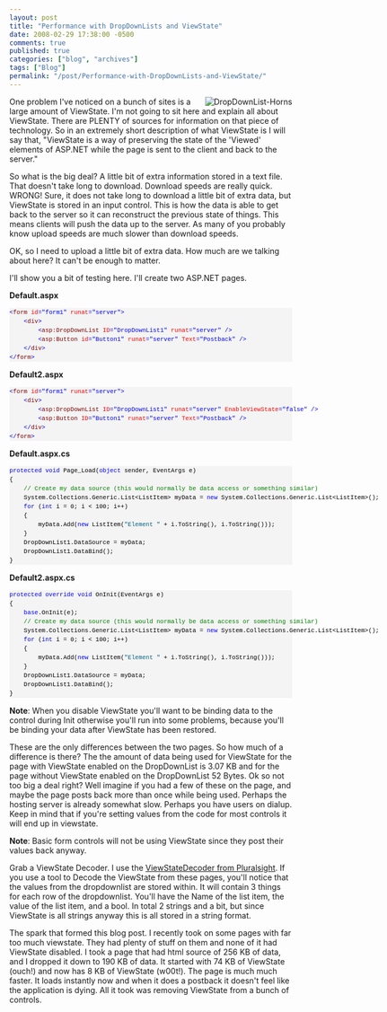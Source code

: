 ```yaml
---
layout: post
title: "Performance with DropDownLists and ViewState"
date: 2008-02-29 17:38:00 -0500
comments: true
published: true
categories: ["blog", "archives"]
tags: ["Blog"]
permalink: "/post/Performance-with-DropDownLists-and-ViewState/"
---
```

<!-- more -->



<p><img src="http://static.flickr.com/2373/2300646878_4d55dc1cda.jpg" border="0" alt="DropDownList-Horns" align="right" />One problem I've noticed on a bunch of sites is a large amount of ViewState. I'm not going to sit here and explain all about ViewState. There are PLENTY of sources for information on that piece of technology. So in an extremely short description of what ViewState is I will say that, "ViewState is a way of preserving the state of the 'Viewed' elements of ASP.NET while the page is sent to the client and back to the server."</p>
<p>So what is the big deal? A little bit of extra information stored in a text file. That doesn't take long to download. Download speeds are really quick. WRONG! Sure, it does not take long to download a little bit of extra data, but ViewState is stored in an input control. This is how the data is able to get back to the server so it can reconstruct the previous state of things. This means clients will push the data up to the server. As many of you probably know upload speeds are much slower than download speeds.</p>
<p>OK, so I need to upload a little bit of extra data. How much are we talking about here? It can't be enough to matter.</p>
<p>I'll show you a bit of testing here. I'll create two ASP.NET pages.</p>
<p><strong>Default.aspx</strong></p>
<div>
<pre style="font-size: 8pt; margin: 0em; overflow: visible; width: 100%; color: black; line-height: 12pt; font-family: consolas, 'Courier New', courier, monospace; background-color: #f4f4f4; border-style: none; padding: 0px;"><span style="color:#0000ff;">&lt;</span><span style="color:#800000;">form</span> <span style="color:#ff0000;">id</span><span style="color:#0000ff;">="form1"</span> <span style="color:#ff0000;">runat</span><span style="color:#0000ff;">="server"</span><span style="color:#0000ff;">&gt;</span>
    <span style="color:#0000ff;">&lt;</span><span style="color:#800000;">div</span><span style="color:#0000ff;">&gt;</span>
        <span style="color:#0000ff;">&lt;</span><span style="color:#800000;">asp:DropDownList</span> <span style="color:#ff0000;">ID</span><span style="color:#0000ff;">="DropDownList1"</span> <span style="color:#ff0000;">runat</span><span style="color:#0000ff;">="server"</span> <span style="color:#0000ff;">/&gt;</span>
        <span style="color:#0000ff;">&lt;</span><span style="color:#800000;">asp:Button</span> <span style="color:#ff0000;">id</span><span style="color:#0000ff;">="Button1"</span> <span style="color:#ff0000;">runat</span><span style="color:#0000ff;">="server"</span> <span style="color:#ff0000;">Text</span><span style="color:#0000ff;">="Postback"</span> <span style="color:#0000ff;">/&gt;</span>
    <span style="color:#0000ff;">&lt;/</span><span style="color:#800000;">div</span><span style="color:#0000ff;">&gt;</span>
<span style="color:#0000ff;">&lt;/</span><span style="color:#800000;">form</span><span style="color:#0000ff;">&gt;</span></pre>
</div>
<p><strong>Default2.aspx</strong></p>
<div>
<pre style="font-size: 8pt; margin: 0em; overflow: visible; width: 100%; color: black; line-height: 12pt; font-family: consolas, 'Courier New', courier, monospace; background-color: #f4f4f4; border-style: none; padding: 0px;"><span style="color:#0000ff;">&lt;</span><span style="color:#800000;">form</span> <span style="color:#ff0000;">id</span><span style="color:#0000ff;">="form1"</span> <span style="color:#ff0000;">runat</span><span style="color:#0000ff;">="server"</span><span style="color:#0000ff;">&gt;</span>
    <span style="color:#0000ff;">&lt;</span><span style="color:#800000;">div</span><span style="color:#0000ff;">&gt;</span>
        <span style="color:#0000ff;">&lt;</span><span style="color:#800000;">asp:DropDownList</span> <span style="color:#ff0000;">ID</span><span style="color:#0000ff;">="DropDownList1"</span> <span style="color:#ff0000;">runat</span><span style="color:#0000ff;">="server"</span> <span style="color:#ff0000;">EnableViewState</span><span style="color:#0000ff;">="false"</span> <span style="color:#0000ff;">/&gt;</span>
        <span style="color:#0000ff;">&lt;</span><span style="color:#800000;">asp:Button</span> <span style="color:#ff0000;">ID</span><span style="color:#0000ff;">="Button1"</span> <span style="color:#ff0000;">runat</span><span style="color:#0000ff;">="server"</span> <span style="color:#ff0000;">Text</span><span style="color:#0000ff;">="Postback"</span> <span style="color:#0000ff;">/&gt;</span>
    <span style="color:#0000ff;">&lt;/</span><span style="color:#800000;">div</span><span style="color:#0000ff;">&gt;</span>
<span style="color:#0000ff;">&lt;/</span><span style="color:#800000;">form</span><span style="color:#0000ff;">&gt;</span></pre>
</div>
<p><strong>Default.aspx.cs</strong></p>
<div>
<pre style="font-size: 8pt; margin: 0em; overflow: visible; width: 100%; color: black; line-height: 12pt; font-family: consolas, 'Courier New', courier, monospace; background-color: #f4f4f4; border-style: none; padding: 0px;"><span style="color:#0000ff;">protected</span> <span style="color:#0000ff;">void</span> Page_Load(<span style="color:#0000ff;">object</span> sender, EventArgs e)
{
    <span style="color:#008000;">// Create my data source (this would normally be data access or something similar)</span>
    System.Collections.Generic.List&lt;ListItem&gt; myData = <span style="color:#0000ff;">new</span> System.Collections.Generic.List&lt;ListItem&gt;();
    <span style="color:#0000ff;">for</span> (<span style="color:#0000ff;">int</span> i = 0; i &lt; 100; i++)
    {
        myData.Add(<span style="color:#0000ff;">new</span> ListItem(<span style="color:#006080;">"Element "</span> + i.ToString(), i.ToString()));
    }
    DropDownList1.DataSource = myData;
    DropDownList1.DataBind();
}</pre>
</div>
<p><strong>Default2.aspx.cs</strong></p>
<div>
<pre style="font-size: 8pt; margin: 0em; overflow: visible; width: 100%; color: black; line-height: 12pt; font-family: consolas, 'Courier New', courier, monospace; background-color: #f4f4f4; border-style: none; padding: 0px;"><span style="color:#0000ff;">protected</span> <span style="color:#0000ff;">override</span> <span style="color:#0000ff;">void</span> OnInit(EventArgs e)
{
    <span style="color:#0000ff;">base</span>.OnInit(e);
    <span style="color:#008000;">// Create my data source (this would normally be data access or something similar)</span>
    System.Collections.Generic.List&lt;ListItem&gt; myData = <span style="color:#0000ff;">new</span> System.Collections.Generic.List&lt;ListItem&gt;();
    <span style="color:#0000ff;">for</span> (<span style="color:#0000ff;">int</span> i = 0; i &lt; 100; i++)
    {
        myData.Add(<span style="color:#0000ff;">new</span> ListItem(<span style="color:#006080;">"Element "</span> + i.ToString(), i.ToString()));
    }
    DropDownList1.DataSource = myData;
    DropDownList1.DataBind();
}</pre>
</div>
<p><strong>Note</strong>: When you disable ViewState you'll want to be binding data to the control during Init otherwise you'll run into some problems, because you'll be binding your data after ViewState has been restored.</p>
<p>These are the only differences between the two pages. So how much of a difference is there? The the amount of data being used for ViewState for the page with ViewState enabled on the DropDownList is 3.07 KB and for the page without ViewState enabled on the DropDownList 52 Bytes. Ok so not too big a deal right? Well imagine if you had a few of these on the page, and maybe the page posts back more than once while being used. Perhaps the hosting server is already somewhat slow. Perhaps you have users on dialup. Keep in mind that if you're setting values from the code for most controls it will end up in viewstate. <strong></strong></p>
<p><strong>Note</strong>: Basic form controls will not be using ViewState since they post their values back anyway.</p>
<p>Grab a ViewState Decoder. I use the <a href="http://www.pluralsight.com/tools.aspx" target="_blank">ViewStateDecoder from Pluralsight</a>. If you use a tool to Decode the ViewState from these pages, you'll notice that the values from the dropdownlist are stored within. It will contain 3 things for each row of the dropdownlist. You'll have the Name of the list item, the value of the list item, and a bool. In total 2 strings and a bit, but since ViewState is all strings anyway this is all stored in a string format.</p>
<p>The spark that formed this blog post. I recently took on some pages with far too much viewstate. They had plenty of stuff on them and none of it had ViewState disabled. I took a page that had html source of 256 KB of data, and I dropped it down to 190 KB of data. It started with 74 KB of ViewState (ouch!) and now has 8 KB of ViewState (w00t!). The page is much much faster. It loads instantly now and when it does a postback it doesn't feel like the application is dying. All it took was removing ViewState from a bunch of controls.</p>
